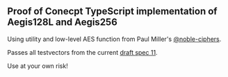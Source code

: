 ## Proof of Conecpt TypeScript implementation of Aegis128L and Aegis256

Using utility and low-level AES function from Paul Miller's [@noble-ciphers](https://github.com/paulmillr/noble-ciphers).

Passes all testvectors from the current [draft spec 11](https://datatracker.ietf.org/doc/html/draft-irtf-cfrg-aegis-aead-11).

Use at your own risk!
